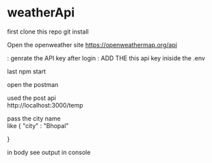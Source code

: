 # weatherApi

 first clone this repo 
 git install 
 
 

Open the openweather site https://openweathermap.org/api
 
: genrate the API key after login 
 : ADD THE this api key iniside the .env
 
 last npm start 
 
 open the postman 
 
  used the post api    
  http://localhost:3000/temp
  
  pass the city name  
  like {
 "city" : "Bhopal"

}

in body see output in console
 
